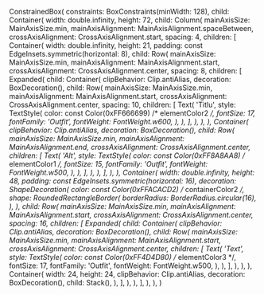 ConstrainedBox(
    constraints: BoxConstraints(minWidth: 128),
    child: Container(
        width: double.infinity,
        height: 72,
        child: Column(
            mainAxisSize: MainAxisSize.min,
            mainAxisAlignment: MainAxisAlignment.spaceBetween,
            crossAxisAlignment: CrossAxisAlignment.start,
            spacing: 4,
            children: [
                Container(
                    width: double.infinity,
                    height: 21,
                    padding: const EdgeInsets.symmetric(horizontal: 8),
                    child: Row(
                        mainAxisSize: MainAxisSize.min,
                        mainAxisAlignment: MainAxisAlignment.start,
                        crossAxisAlignment: CrossAxisAlignment.center,
                        spacing: 8,
                        children: [
                            Expanded(
                                child: Container(
                                    clipBehavior: Clip.antiAlias,
                                    decoration: BoxDecoration(),
                                    child: Row(
                                        mainAxisSize: MainAxisSize.min,
                                        mainAxisAlignment: MainAxisAlignment.start,
                                        crossAxisAlignment: CrossAxisAlignment.center,
                                        spacing: 10,
                                        children: [
                                            Text(
                                                'Titlu',
                                                style: TextStyle(
                                                    color: const Color(0xFF666699) /* elementColor2 */,
                                                    fontSize: 17,
                                                    fontFamily: 'Outfit',
                                                    fontWeight: FontWeight.w600,
                                                ),
                                            ),
                                        ],
                                    ),
                                ),
                            ),
                            Container(
                                clipBehavior: Clip.antiAlias,
                                decoration: BoxDecoration(),
                                child: Row(
                                    mainAxisSize: MainAxisSize.min,
                                    mainAxisAlignment: MainAxisAlignment.end,
                                    crossAxisAlignment: CrossAxisAlignment.center,
                                    children: [
                                        Text(
                                            'Alt',
                                            style: TextStyle(
                                                color: const Color(0xFF8A8AA8) /* elementColor1 */,
                                                fontSize: 15,
                                                fontFamily: 'Outfit',
                                                fontWeight: FontWeight.w500,
                                            ),
                                        ),
                                    ],
                                ),
                            ),
                        ],
                    ),
                ),
                Container(
                    width: double.infinity,
                    height: 48,
                    padding: const EdgeInsets.symmetric(horizontal: 16),
                    decoration: ShapeDecoration(
                        color: const Color(0xFFACACD2) /* containerColor2 */,
                        shape: RoundedRectangleBorder(
                            borderRadius: BorderRadius.circular(16),
                        ),
                    ),
                    child: Row(
                        mainAxisSize: MainAxisSize.min,
                        mainAxisAlignment: MainAxisAlignment.start,
                        crossAxisAlignment: CrossAxisAlignment.center,
                        spacing: 16,
                        children: [
                            Expanded(
                                child: Container(
                                    clipBehavior: Clip.antiAlias,
                                    decoration: BoxDecoration(),
                                    child: Row(
                                        mainAxisSize: MainAxisSize.min,
                                        mainAxisAlignment: MainAxisAlignment.start,
                                        crossAxisAlignment: CrossAxisAlignment.center,
                                        children: [
                                            Text(
                                                'Text',
                                                style: TextStyle(
                                                    color: const Color(0xFF4D4D80) /* elementColor3 */,
                                                    fontSize: 17,
                                                    fontFamily: 'Outfit',
                                                    fontWeight: FontWeight.w500,
                                                ),
                                            ),
                                        ],
                                    ),
                                ),
                            ),
                            Container(
                                width: 24,
                                height: 24,
                                clipBehavior: Clip.antiAlias,
                                decoration: BoxDecoration(),
                                child: Stack(),
                            ),
                        ],
                    ),
                ),
            ],
        ),
    ),
)